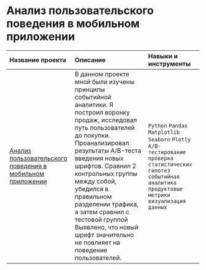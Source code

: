 # Анализ пользовательского поведения в мобильном приложении

| Название проекта | Описание | Навыки и инструменты | 
| :---------------------- | :---------------------- | :---------------------- |
| [Анализ пользовательского поведения в мобильном приложении](mobile_app_users) | В данном проекте мной были изучены принципы событийной аналитики. Я построил воронку продаж, исследовал путь пользователей до покупки. Проанализировал результаты A/B-теста введения новых шрифтов. Сравнил 2 контрольных группы между собой, убедился в правильном разделении трафика, а затем сравнил с тестовой группой Выявлено, что новый шрифт значительно не повлияет на поведение пользователей. | `Python` `Pandas` `Matplotlib` `Seaborn` `Plotly` `A/B-тестирование` `проверка статистических гипотез` `событийная аналитика` `продуктовые метрики` `визуализация данных` |